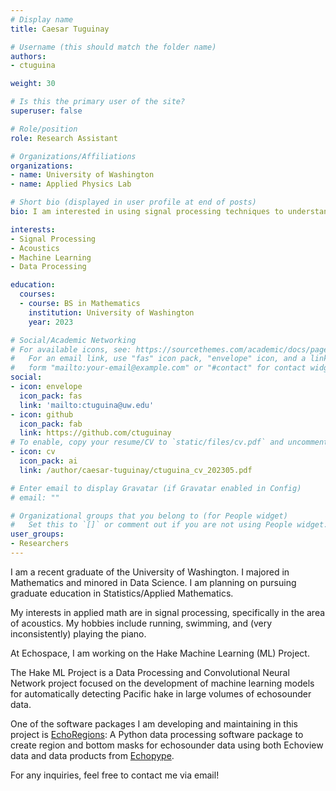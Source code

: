 ```yaml
---
# Display name
title: Caesar Tuguinay

# Username (this should match the folder name)
authors:
- ctuguina

weight: 30

# Is this the primary user of the site?
superuser: false

# Role/position
role: Research Assistant

# Organizations/Affiliations
organizations:
- name: University of Washington
- name: Applied Physics Lab

# Short bio (displayed in user profile at end of posts)
bio: I am interested in using signal processing techniques to understand acoustics!

interests:
- Signal Processing
- Acoustics
- Machine Learning
- Data Processing

education:
  courses:
  - course: BS in Mathematics
    institution: University of Washington
    year: 2023

# Social/Academic Networking
# For available icons, see: https://sourcethemes.com/academic/docs/page-builder/#icons
#   For an email link, use "fas" icon pack, "envelope" icon, and a link in the
#   form "mailto:your-email@example.com" or "#contact" for contact widget.
social:
- icon: envelope
  icon_pack: fas
  link: 'mailto:ctuguina@uw.edu'
- icon: github
  icon_pack: fab
  link: https://github.com/ctuguinay
# To enable, copy your resume/CV to `static/files/cv.pdf` and uncomment the lines below.
- icon: cv
  icon_pack: ai
  link: /author/caesar-tuguinay/ctuguina_cv_202305.pdf

# Enter email to display Gravatar (if Gravatar enabled in Config)
# email: ""

# Organizational groups that you belong to (for People widget)
#   Set this to `[]` or comment out if you are not using People widget.
user_groups:
- Researchers
---
```


I am a recent graduate of the University of Washington. I majored in Mathematics and minored in Data Science. I am planning on pursuing graduate education in Statistics/Applied Mathematics.

My interests in applied math are in signal processing, specifically in the area of acoustics. My hobbies include running, swimming, and (very inconsistently) playing the piano.

At Echospace, I am working on the Hake Machine Learning (ML) Project.

The Hake ML Project is a Data Processing and Convolutional Neural Network project focused on the development of machine learning models for automatically detecting Pacific hake in large volumes of echosounder data.

One of the software packages I am developing and maintaining in this project is [EchoRegions](https://github.com/OSOceanAcoustics/echoregions): A Python data processing software package to create region and bottom masks for echosounder data using both Echoview data and data products from [Echopype](https://github.com/OSOceanAcoustics/echopype).

For any inquiries, feel free to contact me via email!